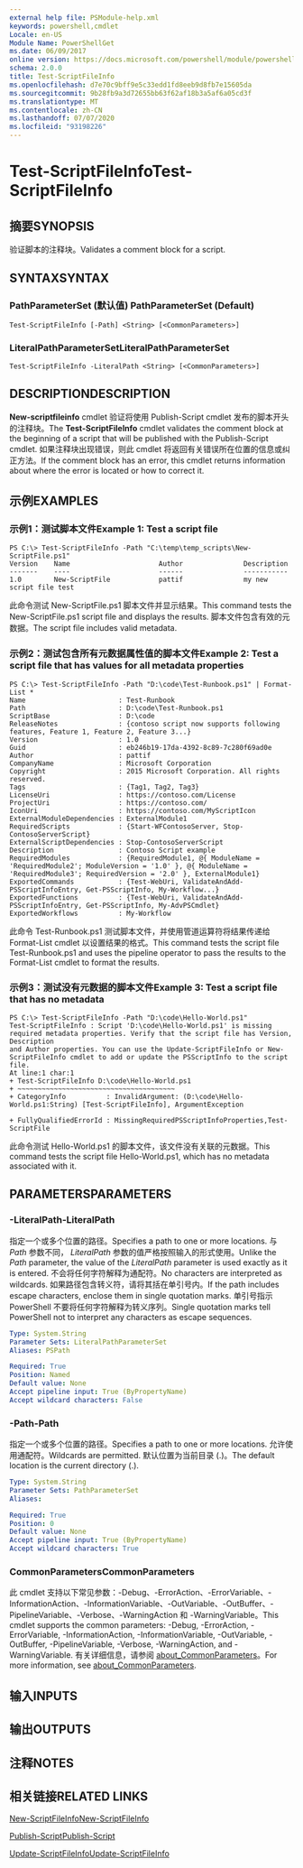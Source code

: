 ```yaml
---
external help file: PSModule-help.xml
keywords: powershell,cmdlet
Locale: en-US
Module Name: PowerShellGet
ms.date: 06/09/2017
online version: https://docs.microsoft.com/powershell/module/powershellget/test-scriptfileinfo?view=powershell-5.1&WT.mc_id=ps-gethelp
schema: 2.0.0
title: Test-ScriptFileInfo
ms.openlocfilehash: d7e70c9bff9e5c33edd1fd8eeb9d8fb7e15605da
ms.sourcegitcommit: 9b28fb9a3d72655bb63f62af18b3a5af6a05cd3f
ms.translationtype: MT
ms.contentlocale: zh-CN
ms.lasthandoff: 07/07/2020
ms.locfileid: "93198226"
---
```

# <span data-ttu-id="12dc4-103">Test-ScriptFileInfo</span><span class="sxs-lookup"><span data-stu-id="12dc4-103">Test-ScriptFileInfo</span></span>

## <span data-ttu-id="12dc4-104">摘要</span><span class="sxs-lookup"><span data-stu-id="12dc4-104">SYNOPSIS</span></span>
<span data-ttu-id="12dc4-105">验证脚本的注释块。</span><span class="sxs-lookup"><span data-stu-id="12dc4-105">Validates a comment block for a script.</span></span>

## <span data-ttu-id="12dc4-106">SYNTAX</span><span class="sxs-lookup"><span data-stu-id="12dc4-106">SYNTAX</span></span>

### <span data-ttu-id="12dc4-107">PathParameterSet (默认值) </span><span class="sxs-lookup"><span data-stu-id="12dc4-107">PathParameterSet (Default)</span></span>

```
Test-ScriptFileInfo [-Path] <String> [<CommonParameters>]
```

### <span data-ttu-id="12dc4-108">LiteralPathParameterSet</span><span class="sxs-lookup"><span data-stu-id="12dc4-108">LiteralPathParameterSet</span></span>

```
Test-ScriptFileInfo -LiteralPath <String> [<CommonParameters>]
```

## <span data-ttu-id="12dc4-109">DESCRIPTION</span><span class="sxs-lookup"><span data-stu-id="12dc4-109">DESCRIPTION</span></span>

<span data-ttu-id="12dc4-110">**New-scriptfileinfo** cmdlet 验证将使用 Publish-Script cmdlet 发布的脚本开头的注释块。</span><span class="sxs-lookup"><span data-stu-id="12dc4-110">The **Test-ScriptFileInfo** cmdlet validates the comment block at the beginning of a script that will be published with the Publish-Script cmdlet.</span></span>
<span data-ttu-id="12dc4-111">如果注释块出现错误，则此 cmdlet 将返回有关错误所在位置的信息或纠正方法。</span><span class="sxs-lookup"><span data-stu-id="12dc4-111">If the comment block has an error, this cmdlet returns information about where the error is located or how to correct it.</span></span>

## <span data-ttu-id="12dc4-112">示例</span><span class="sxs-lookup"><span data-stu-id="12dc4-112">EXAMPLES</span></span>

### <span data-ttu-id="12dc4-113">示例1：测试脚本文件</span><span class="sxs-lookup"><span data-stu-id="12dc4-113">Example 1: Test a script file</span></span>

```
PS C:\> Test-ScriptFileInfo -Path "C:\temp\temp_scripts\New-ScriptFile.ps1"
Version    Name                      Author               Description
-------    ----                      ------               -----------
1.0        New-ScriptFile            pattif               my new script file test
```

<span data-ttu-id="12dc4-114">此命令测试 New-ScriptFile.ps1 脚本文件并显示结果。</span><span class="sxs-lookup"><span data-stu-id="12dc4-114">This command tests the New-ScriptFile.ps1 script file and displays the results.</span></span>
<span data-ttu-id="12dc4-115">脚本文件包含有效的元数据。</span><span class="sxs-lookup"><span data-stu-id="12dc4-115">The script file includes valid metadata.</span></span>

### <span data-ttu-id="12dc4-116">示例2：测试包含所有元数据属性值的脚本文件</span><span class="sxs-lookup"><span data-stu-id="12dc4-116">Example 2: Test a script file that has values for all metadata properties</span></span>

```
PS C:\> Test-ScriptFileInfo -Path "D:\code\Test-Runbook.ps1" | Format-List *
Name                       : Test-Runbook
Path                       : D:\code\Test-Runbook.ps1
ScriptBase                 : D:\code
ReleaseNotes               : {contoso script now supports following features, Feature 1, Feature 2, Feature 3...}
Version                    : 1.0
Guid                       : eb246b19-17da-4392-8c89-7c280f69ad0e
Author                     : pattif
CompanyName                : Microsoft Corporation
Copyright                  : 2015 Microsoft Corporation. All rights reserved.
Tags                       : {Tag1, Tag2, Tag3}
LicenseUri                 : https://contoso.com/License
ProjectUri                 : https://contoso.com/
IconUri                    : https://contoso.com/MyScriptIcon
ExternalModuleDependencies : ExternalModule1
RequiredScripts            : {Start-WFContosoServer, Stop-ContosoServerScript}
ExternalScriptDependencies : Stop-ContosoServerScript
Description                : Contoso Script example
RequiredModules            : {RequiredModule1, @{ ModuleName = 'RequiredModule2'; ModuleVersion = '1.0' }, @{ ModuleName = 'RequiredModule3'; RequiredVersion = '2.0' }, ExternalModule1}
ExportedCommands           : {Test-WebUri, ValidateAndAdd-PSScriptInfoEntry, Get-PSScriptInfo, My-Workflow...}
ExportedFunctions          : {Test-WebUri, ValidateAndAdd-PSScriptInfoEntry, Get-PSScriptInfo, My-AdvPSCmdlet}
ExportedWorkflows          : My-Workflow
```

<span data-ttu-id="12dc4-117">此命令 Test-Runbook.ps1 测试脚本文件，并使用管道运算符将结果传递给 Format-List cmdlet 以设置结果的格式。</span><span class="sxs-lookup"><span data-stu-id="12dc4-117">This command tests the script file Test-Runbook.ps1 and uses the pipeline operator to pass the results to the Format-List cmdlet to format the results.</span></span>

### <span data-ttu-id="12dc4-118">示例3：测试没有元数据的脚本文件</span><span class="sxs-lookup"><span data-stu-id="12dc4-118">Example 3: Test a script file that has no metadata</span></span>

```
PS C:\> Test-ScriptFileInfo -Path "D:\code\Hello-World.ps1"
Test-ScriptFileInfo : Script 'D:\code\Hello-World.ps1' is missing required metadata properties. Verify that the script file has Version, Description
and Author properties. You can use the Update-ScriptFileInfo or New-ScriptFileInfo cmdlet to add or update the PSScriptInfo to the script file.
At line:1 char:1
+ Test-ScriptFileInfo D:\code\Hello-World.ps1
+ ~~~~~~~~~~~~~~~~~~~~~~~~~~~~~~~~~~~~~~~
+ CategoryInfo          : InvalidArgument: (D:\code\Hello-World.ps1:String) [Test-ScriptFileInfo], ArgumentException

+ FullyQualifiedErrorId : MissingRequiredPSScriptInfoProperties,Test-ScriptFile
```

<span data-ttu-id="12dc4-119">此命令测试 Hello-World.ps1 的脚本文件，该文件没有关联的元数据。</span><span class="sxs-lookup"><span data-stu-id="12dc4-119">This command tests the script file Hello-World.ps1, which has no metadata associated with it.</span></span>

## <span data-ttu-id="12dc4-120">PARAMETERS</span><span class="sxs-lookup"><span data-stu-id="12dc4-120">PARAMETERS</span></span>

### <span data-ttu-id="12dc4-121">-LiteralPath</span><span class="sxs-lookup"><span data-stu-id="12dc4-121">-LiteralPath</span></span>

<span data-ttu-id="12dc4-122">指定一个或多个位置的路径。</span><span class="sxs-lookup"><span data-stu-id="12dc4-122">Specifies a path to one or more locations.</span></span>
<span data-ttu-id="12dc4-123">与 *Path* 参数不同， *LiteralPath* 参数的值严格按照输入的形式使用。</span><span class="sxs-lookup"><span data-stu-id="12dc4-123">Unlike the *Path* parameter, the value of the *LiteralPath* parameter is used exactly as it is entered.</span></span>
<span data-ttu-id="12dc4-124">不会将任何字符解释为通配符。</span><span class="sxs-lookup"><span data-stu-id="12dc4-124">No characters are interpreted as wildcards.</span></span>
<span data-ttu-id="12dc4-125">如果路径包含转义符，请将其括在单引号内。</span><span class="sxs-lookup"><span data-stu-id="12dc4-125">If the path includes escape characters, enclose them in single quotation marks.</span></span>
<span data-ttu-id="12dc4-126">单引号指示 PowerShell 不要将任何字符解释为转义序列。</span><span class="sxs-lookup"><span data-stu-id="12dc4-126">Single quotation marks tell PowerShell not to interpret any characters as escape sequences.</span></span>

```yaml
Type: System.String
Parameter Sets: LiteralPathParameterSet
Aliases: PSPath

Required: True
Position: Named
Default value: None
Accept pipeline input: True (ByPropertyName)
Accept wildcard characters: False
```

### <span data-ttu-id="12dc4-127">-Path</span><span class="sxs-lookup"><span data-stu-id="12dc4-127">-Path</span></span>

<span data-ttu-id="12dc4-128">指定一个或多个位置的路径。</span><span class="sxs-lookup"><span data-stu-id="12dc4-128">Specifies a path to one or more locations.</span></span>
<span data-ttu-id="12dc4-129">允许使用通配符。</span><span class="sxs-lookup"><span data-stu-id="12dc4-129">Wildcards are permitted.</span></span>
<span data-ttu-id="12dc4-130">默认位置为当前目录 (.)。</span><span class="sxs-lookup"><span data-stu-id="12dc4-130">The default location is the current directory (.).</span></span>

```yaml
Type: System.String
Parameter Sets: PathParameterSet
Aliases:

Required: True
Position: 0
Default value: None
Accept pipeline input: True (ByPropertyName)
Accept wildcard characters: True
```

### <span data-ttu-id="12dc4-131">CommonParameters</span><span class="sxs-lookup"><span data-stu-id="12dc4-131">CommonParameters</span></span>

<span data-ttu-id="12dc4-132">此 cmdlet 支持以下常见参数：-Debug、-ErrorAction、-ErrorVariable、-InformationAction、-InformationVariable、-OutVariable、-OutBuffer、-PipelineVariable、-Verbose、-WarningAction 和 -WarningVariable。</span><span class="sxs-lookup"><span data-stu-id="12dc4-132">This cmdlet supports the common parameters: -Debug, -ErrorAction, -ErrorVariable, -InformationAction, -InformationVariable, -OutVariable, -OutBuffer, -PipelineVariable, -Verbose, -WarningAction, and -WarningVariable.</span></span> <span data-ttu-id="12dc4-133">有关详细信息，请参阅 [about_CommonParameters](https://go.microsoft.com/fwlink/?LinkID=113216)。</span><span class="sxs-lookup"><span data-stu-id="12dc4-133">For more information, see [about_CommonParameters](https://go.microsoft.com/fwlink/?LinkID=113216).</span></span>

## <span data-ttu-id="12dc4-134">输入</span><span class="sxs-lookup"><span data-stu-id="12dc4-134">INPUTS</span></span>

## <span data-ttu-id="12dc4-135">输出</span><span class="sxs-lookup"><span data-stu-id="12dc4-135">OUTPUTS</span></span>

## <span data-ttu-id="12dc4-136">注释</span><span class="sxs-lookup"><span data-stu-id="12dc4-136">NOTES</span></span>

## <span data-ttu-id="12dc4-137">相关链接</span><span class="sxs-lookup"><span data-stu-id="12dc4-137">RELATED LINKS</span></span>

[<span data-ttu-id="12dc4-138">New-ScriptFileInfo</span><span class="sxs-lookup"><span data-stu-id="12dc4-138">New-ScriptFileInfo</span></span>](New-ScriptFileInfo.md)

[<span data-ttu-id="12dc4-139">Publish-Script</span><span class="sxs-lookup"><span data-stu-id="12dc4-139">Publish-Script</span></span>](Publish-Script.md)

[<span data-ttu-id="12dc4-140">Update-ScriptFileInfo</span><span class="sxs-lookup"><span data-stu-id="12dc4-140">Update-ScriptFileInfo</span></span>](Update-ScriptFileInfo.md)
